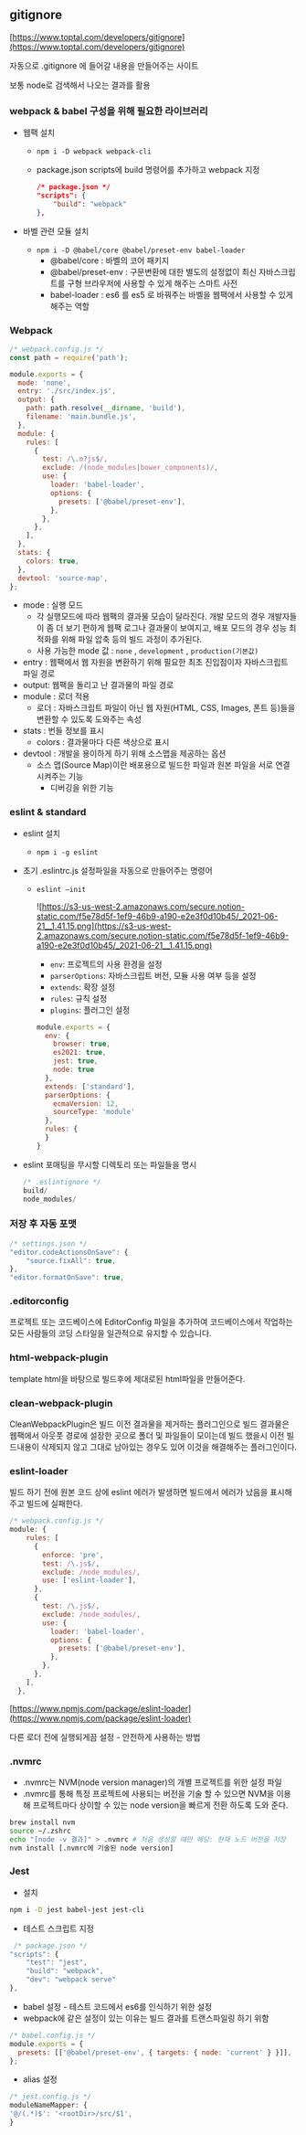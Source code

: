 ## gitignore

[https://www.toptal.com/developers/gitignore](https://www.toptal.com/developers/gitignore)

자동으로 .gitignore 에 들어갈 내용을 만들어주는 사이트

보통 node로 검색해서 나오는 결과를 활용

### webpack & babel 구성을 위해 필요한 라이브러리

- 웹팩 설치
    - `npm i -D webpack webpack-cli`
    - package.json scripts에 build 명령어를 추가하고 webpack 지정

        ```json
        /* package.json */
        "scripts": {
            "build": "webpack"
        },
        ```

- 바벨 관련 모듈 설치
    - `npm i -D @babel/core @babel/preset-env babel-loader`
        - @babel/core : 바벨의 코어 패키지
        - @babel/preset-env : 구문변환에 대한 별도의 설정없이 최신 자바스크립트를 구형 브라우저에 사용할 수 있게 해주는 스마트 사전
        - babel-loader : es6 를 es5 로 바꿔주는 바벨을 웹팩에서 사용할 수 있게 해주는 역할

### Webpack

```jsx
/* webpack.config.js */
const path = require('path');

module.exports = {
  mode: 'none',
  entry: './src/index.js',
  output: {
    path: path.resolve(__dirname, 'build'),
    filename: 'main.bundle.js',
  },
  module: {
    rules: [
      {
        test: /\.m?js$/,
        exclude: /(node_modules|bower_components)/,
        use: {
          loader: 'babel-loader',
          options: {
            presets: ['@babel/preset-env'],
          },
        },
      },
    ],
  },
  stats: {
    colors: true,
  },
  devtool: 'source-map',
};
```

- mode : 실행 모드
    - 각 실행모드에 따라 웹팩의 결과물 모습이 달라진다. 개발 모드의 경우 개발자들이 좀 더 보기 편하게 웹팩 로그나 결과물이 보여지고, 배포 모드의 경우 성능 최적화를 위해 파일 압축 등의 빌드 과정이 추가된다.
    - 사용 가능한 mode 값 : `none` , `development` , `production(기본값)`
- entry : 웹팩에서 웹 자원을 변환하기 위해 필요한 최초 진입점이자 자바스크립트 파일 경로
- output: 웹팩을 돌리고 난 결과물의 파일 경로
- module : 로더 적용
    - 로더 : 자바스크립트 파일이 아닌 웹 자원(HTML, CSS, Images, 폰트 등)들을 변환할 수 있도록 도와주는 속성
- stats : 번들 정보를 표시
    - colors : 결과물마다 다른 색상으로 표시
- devtool : 개발을 용이하게 하기 위해 소스맵을 제공하는 옵션
    - 소스 맵(Source Map)이란 배포용으로 빌드한 파일과 원본 파일을 서로 연결시켜주는 기능
        - 디버깅을 위한 기능

### eslint & standard

- eslint 설치
    - `npm i -g eslint`
- 초기 .eslintrc.js 설정파일을 자동으로 만들어주는 명령어
    - `eslint —init`

        ![https://s3-us-west-2.amazonaws.com/secure.notion-static.com/f5e78d5f-1ef9-46b9-a190-e2e3f0d10b45/_2021-06-21__1.41.15.png](https://s3-us-west-2.amazonaws.com/secure.notion-static.com/f5e78d5f-1ef9-46b9-a190-e2e3f0d10b45/_2021-06-21__1.41.15.png)

        - `env`: 프로젝트의 사용 환경을 설정
        - `parserOptions`: 자바스크립트 버전, 모듈 사용 여부 등을 설정
        - `extends`: 확장 설정
        - `rules`: 규칙 설정
        - `plugins`: 플러그인 설정

        ```jsx
        module.exports = {
          env: {
            browser: true,
            es2021: true,
            jest: true,
            node: true
          },
          extends: ['standard'],
          parserOptions: {
            ecmaVersion: 12,
            sourceType: 'module'
          },
          rules: {
          }
        }
        ```

- eslint 포매팅을 무시할 디렉토리 또는 파일들을 명시

    ```jsx
    /* .eslintignore */
    build/
    node_modules/
    ```

### 저장 후 자동 포맷

```jsx
/* settings.json */
"editor.codeActionsOnSave": {
    "source.fixAll": true,
},
"editor.formatOnSave": true,
```

### .editorconfig

프로젝트 또는 코드베이스에 EditorConfig 파일을 추가하여 코드베이스에서 작업하는 모든 사람들의 코딩 스타일을 일관적으로 유지할 수 있습니다.

### html-webpack-plugin

template html을 바탕으로 빌드후에 제대로된 html파일을 만들어준다.

### clean-webpack-plugin

CleanWebpackPlugin은 빌드 이전 결과물을 제거하는 플러그인으로 빌드 결과물은 웹팩에서 아웃풋 경로에 설장한 곳으로 폴더 및 파일들이 모이는데 빌드 했을시 이전 빌드내용이 삭제되지 않고 그대로 남아있는 경우도 있어 이것을 해결해주는 플러그인이다.

### eslint-loader

빌드 하기 전에 원본 코드 상에 eslint 에러가 발생하면 빌드에서 에러가 났음을 표시해주고 빌드에 실패한다.

```jsx
/* webpack.config.js */
module: {
    rules: [
      {
        enforce: 'pre',
        test: /\.js$/,
        exclude: /node_modules/,
        use: ['eslint-loader'],
      },
      {
        test: /\.js$/,
        exclude: /node_modules/,
        use: {
          loader: 'babel-loader',
          options: {
            presets: ['@babel/preset-env'],
          },
        },
      },
    ],
  },
```

[https://www.npmjs.com/package/eslint-loader](https://www.npmjs.com/package/eslint-loader)

다른 로더 전에 실행되게끔 설정 - 안전하게 사용하는 방법

### .nvmrc

- .nvmrc는 NVM(node version manager)의 개별 프로젝트를 위한 설정 파일
- .nvmrc를 통해 특정 프로젝트에 사용되는 버전을 기술 할 수 있으면 NVM을 이용해 프로젝트마다 상이할 수 있는 node version을 빠르게 전환 하도록 도와 준다.

```bash
brew install nvm
source ~/.zshrc
echo "[node -v 결과]" > .nvmrc # 처음 생성할 때만 해당: 현재 노드 버전을 저장
nvm install [.nvmrc에 기술된 node version]
```

### Jest

- 설치

```bash
npm i -D jest babel-jest jest-cli
```

- 테스트 스크립트 지정

```jsx
 /* package.json */
"scripts": {
    "test": "jest",
    "build": "webpack",
    "dev": "webpack serve"
},
```

- babel 설정 - 테스트 코드에서 es6를 인식하기 위한 설정
- webpack에 같은 설정이 있는 이유는 빌드 결과를 트랜스파일링 하기 위함

```jsx
/* babel.config.js */
module.exports = {
  presets: [['@babel/preset-env', { targets: { node: 'current' } }]],
};
```

- alias 설정

```jsx
/* jest.config.js */
moduleNameMapper: {
'@/(.*)$': '<rootDir>/src/$1',
}
```
